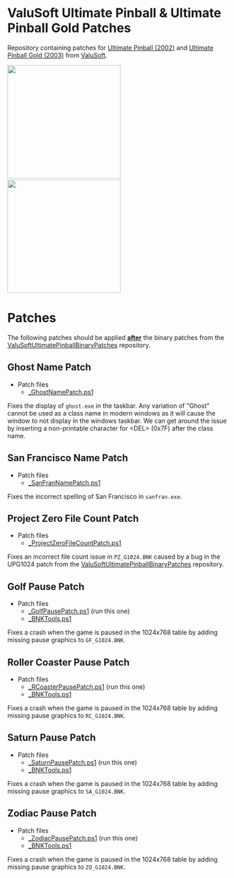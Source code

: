 # ValuSoft Ultimate Pinball & Ultimate Pinball Gold Patches

Repository containing patches for [Ultimate Pinball (2002)](https://www.mobygames.com/game/45793/ultimate-pinball) and [Ultimate Pinball Gold (2003)](http://pc.gamespy.com/pc/ultimate-pinball-gold/) from [ValuSoft](https://www.mobygames.com/company/1828/valusoft-inc/).

<img src="https://github.com/snaphat/ValuSoftUltimatePinball/assets/5836001/c98be146-e893-4772-ae35-50518f513947" width="256" /> &emsp;
<img src="https://github.com/snaphat/ValuSoftUltimatePinball/assets/5836001/630dca07-f206-4372-b488-b940026f6063" width="256" />

# Patches

The following patches should be applied  <ins>**after**</ins> the binary patches from the [ValuSoftUltimatePinballBinaryPatches](https://github.com/snaphat/ValuSoftUltimatePinballBinaryPatches) repository.

## Ghost Name Patch
- Patch files
  - [_GhostNamePatch.ps1](https://raw.githubusercontent.com/snaphat/ValuSoftUltimatePinballPatches/main/_GhostNamePatch.ps1)

Fixes the display of `ghost.exe` in the taskbar. Any variation of "Ghost" cannot be used as a class name in modern windows as it will cause the window to not display in the windows taskbar. We can get around the issue by inserting a non-printable character for \<DEL\> (0x7F) after the class name.

## San Francisco Name Patch
- Patch files
  - [_SanFranNamePatch.ps1](https://raw.githubusercontent.com/snaphat/ValuSoftUltimatePinballPatches/main/_SanFranNamePatch.ps1)

Fixes the incorrect spelling of San Francisco in `sanfran.exe`.

## Project Zero File Count Patch
- Patch files
  - [_ProjectZeroFileCountPatch.ps1](https://raw.githubusercontent.com/snaphat/ValuSoftUltimatePinballPatches/main/_ProjectZeroFileCountPatch)

Fixes an incorrect file count issue in `PZ_G1024.BNK` caused by a bug in the UPG1024 patch from the [ValuSoftUltimatePinballBinaryPatches](https://github.com/snaphat/ValuSoftUltimatePinballBinaryPatches) repository.

## Golf Pause Patch
- Patch files
  - [_GolfPausePatch.ps1](https://raw.githubusercontent.com/snaphat/ValuSoftUltimatePinballPatches/main/_GolfPausePatch.ps1) (run this one)
  - [_BNKTools.ps1](https://raw.githubusercontent.com/snaphat/ValuSoftUltimatePinballPatches/main/_BNKTools.ps1)

Fixes a crash when the game is paused in the 1024x768 table by adding missing pause graphics to `GF_G1024.BNK`.

## Roller Coaster Pause Patch
- Patch files
  - [_RCoasterPausePatch.ps1](https://raw.githubusercontent.com/snaphat/ValuSoftUltimatePinballPatches/main/_RCoasterPausePatch.ps1) (run this one)
  - [_BNKTools.ps1](https://raw.githubusercontent.com/snaphat/ValuSoftUltimatePinballPatches/main/_BNKTools.ps1)

Fixes a crash when the game is paused in the 1024x768 table by adding missing pause graphics to `RC_G1024.BNK`.

## Saturn Pause Patch
- Patch files
  - [_SaturnPausePatch.ps1](https://raw.githubusercontent.com/snaphat/ValuSoftUltimatePinballPatches/main/_SaturnPausePatch.ps1) (run this one)
  - [_BNKTools.ps1](https://raw.githubusercontent.com/snaphat/ValuSoftUltimatePinballPatches/main/_BNKTools.ps1)

Fixes a crash when the game is paused in the 1024x768 table by adding missing pause graphics to `SA_G1024.BNK`.

## Zodiac Pause Patch
- Patch files
  - [_ZodiacPausePatch.ps1](https://raw.githubusercontent.com/snaphat/ValuSoftUltimatePinballPatches/main/_ZodiacPausePatch.ps1) (run this one)
  - [_BNKTools.ps1](https://raw.githubusercontent.com/snaphat/ValuSoftUltimatePinballPatches/main/_BNKTools.ps1)

Fixes a crash when the game is paused in the 1024x768 table by adding missing pause graphics to `ZO_G1024.BNK`.
